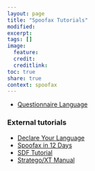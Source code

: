 ```yaml
---
layout: page
title: "Spoofax Tutorials"
modified:
excerpt:
tags: []
image:
  feature: 
  credit:  
  creditlink: 
toc: true
share: true
context: spoofax
---
```




* [Questionnaire Language](/spoofax/tutorials/ql)

### External tutorials

* [Declare Your Language](http://metaborgcube.github.io/declare-your-language/)
* [Spoofax in 12 Days](https://github.com/TUDelft-IN4303/assignments/tree/master/)
* [SDF Tutorial](http://hydra.nixos.org/build/2583471/download/1/manual/chunk-chapter/tutorial-sdf.html)
* [Stratego/XT Manual](http://hydra.nixos.org/job/strategoxt-docs/strategoxt-manual/html/latest/download/1/manual/chunk-chapter/index.html)



<!--

## Plans

* [[wiki(basicdsl)|Building a basic DSL with syntax and code generation]]
* [[wiki(nameddsl)|Building a DSL with name binding]]
* [[wiki(learnyousomespoofax)|Learn you some Spoofax]]

-->